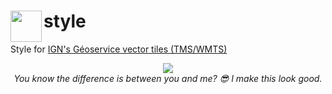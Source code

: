 # <img align="left" height=50 src="https://geoservices.ign.fr/themes/custom/ignpro/logo.svg" /> style

Style for [IGN's Géoservice vector tiles (TMS/WMTS)](https://geoservices.ign.fr/documentation/services/api-et-services-ogc/tuiles-vectorielles-tmswmts)

<p align="center">
  <a href="https://www.youtube.com/watch?v=6AKe70SX8OM">
    <img align="center" src="https://img.youtube.com/vi/6AKe70SX8OM/0.jpg" />
  </a>
  <br/>
  <i>You know the difference is between you and me? 😎 I make this look good.</i>
</p>
